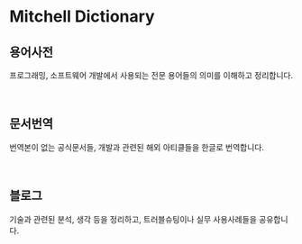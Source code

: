 # Mitchell Dictionary

## 용어사전

프로그래밍, 소프트웨어 개발에서 사용되는 전문 용어들의 의미를 이해하고 정리합니다.

<br/>

## 문서번역

번역본이 없는 공식문서들, 개발과 관련된 해외 아티클들을 한글로 번역합니다.

<br/>

## 블로그

기술과 관련된 분석, 생각 등을 정리하고, 트러블슈팅이나 실무 사용사례들을 공유합니다.
